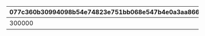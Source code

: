 |077c360b30994098b54e74823e751bb068e547b4e0a3aa8664fe4acc95e37e38|9ff6c3c55e60de5891659a97b44137f8d81a7e23a00fce3b7f483f96185d500f|8f5b890f8fde9c317e931fdc9d873016f146042531b0022938c5eb6a45e23c30|2eab9bf8472119b68b1041af34b8e7e7620d8a706f0d27b61f6c9cbe5366f8a5|3abfb89419a8acb2dc4451fdc10559adbbea953ac86af1cbe992c1aea25dbafa|b792b7bfe67d61130280c2e3185ccbc8f256d7973628b23d85016b52b26da0d4|41a67902fe41a6834dab6d5d6d9df3bcfdb4eb828caf6c25b0d0a3983d12d42f|98632a21c33f7f4c1591ca8fc1cbb0c1b64f52cc54e4a8177aaf492b67325599|d5dfeff6ae7fa7544ba12dbc4f215f425d59265671480af6928b29bb55b08727|b1c5c2d6d57014d9cc29b3c8b2c9f1b4d51b7f1c075da6ebbd7530695c194c5d|18fa22d1fcdc11ad3544675d5a89237b5fbe8ea96b68f9c00e79407725287695|296023f8bfc2db6fab9b5f914cbbbc6e0191df1a16b880eb40dc3f3798a669a4|dbff2f65a00662943f56833daac87c3ab24e3ae9f31f93d070c70908bd479c1d|4286bbd62fea7c6e522651ef41a9e5f1a60128fe13732b535928f32e81cb449e|cfab1b4c2c80ea70e8319a5c99d6c695452904e918a294d0e52ef891d215b3db|1d3c0f8fb6aaa10de5cf3259e76e3ae3a0b4a7cf15a748117530999391f7c413|6acad44991f96cf3c25636f049e215c94b7d903c920f4ad993a5538193529ede|c4a14a0241054943498f0624fff1018c53029d8015753ecd66fc0d2a1c27a558|
| --- | --- | --- | --- | --- | --- | --- | --- | --- | --- | --- | --- | --- | --- | --- | --- | --- | --- |
|300000|0|15|0|0|0|11001039|0|15|0|0|0|0|1|0|0|0|スコアを累計で300000獲得しよう|